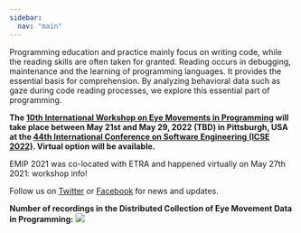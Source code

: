 ```yaml
---
sidebar:
  nav: "main"
---
```

Programming education and practice mainly focus on writing code, while the reading skills are often taken for granted. Reading occurs in debugging, maintenance and the learning of programming languages. It provides the essential basis for comprehension. By analyzing behavioral data such as gaze during code reading processes, we explore this essential part of programming.

**The [10th International Workshop on Eye Movements in Programming](/workshop/emip-2022/) will take place between May 21st and May 29, 2022 (TBD) in Pittsburgh, USA at the [44th International Conference on Software Engineering (ICSE 2022)](https://conf.researchr.org/home/icse-2022). Virtual option will be available.**

EMIP 2021 was co-located with ETRA and happened virtually on May 27th 2021: workshop info!

Follow us on [Twitter](https://twitter.com/emipws) or [Facebook](https://www.facebook.com/emipws/) for news and updates.

**Number of recordings in the Distributed Collection of Eye Movement Data in Programming:**
![](/images/emip3_progress_start300.png)
